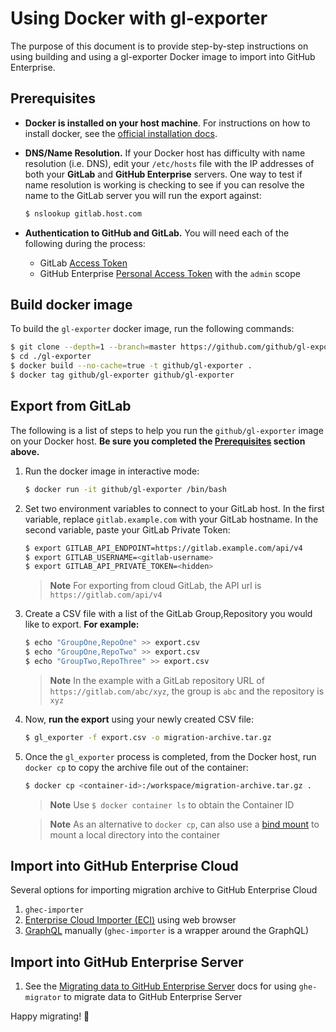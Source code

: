 # Using Docker with gl-exporter

The purpose of this document is to provide step-by-step instructions on using building and using a gl-exporter Docker image to import into GitHub Enterprise.

## Prerequisites

- **Docker is installed on your host machine**. For instructions on how to install docker, see the [official installation docs](https://docs.docker.com/engine/installation/).
- **DNS/Name Resolution.** If your Docker host has difficulty with name resolution (i.e. DNS), edit your `/etc/hosts` file
with the IP addresses of both your **GitLab** and **GitHub Enterprise** servers. One way to test if name resolution is working is checking to see if you can resolve the name to the GitLab server you will run the export against:

    ```bash
    $ nslookup gitlab.host.com
    ```

- **Authentication to GitHub and GitLab.** You will need each of the following during the process:
    - GitLab [Access Token](https://docs.gitlab.com/ce/user/profile/personal_access_tokens.html)
    - GitHub Enterprise [Personal Access Token](https://help.github.com/articles/creating-a-personal-access-token-for-the-command-line/) with the `admin` scope

## Build docker image
To build the `gl-exporter` docker image, run the following commands:

  ```bash
  $ git clone --depth=1 --branch=master https://github.com/github/gl-exporter.git
  $ cd ./gl-exporter
  $ docker build --no-cache=true -t github/gl-exporter .
  $ docker tag github/gl-exporter github/gl-exporter
  ```

## Export from GitLab

The following is a list of steps to help you run the `github/gl-exporter` image on your Docker host. **Be sure you completed the [Prerequisites](#Prerequisites) section above.**

1. Run the docker image in interactive mode:

    ```bash
    $ docker run -it github/gl-exporter /bin/bash
    ```

1. Set two environment variables to connect to your GitLab host. In the first variable, replace
`gitlab.example.com` with your GitLab hostname. In the second variable, paste your GitLab Private Token:

    ```bash
    $ export GITLAB_API_ENDPOINT=https://gitlab.example.com/api/v4
    $ export GITLAB_USERNAME=<gitlab-username>
    $ export GITLAB_API_PRIVATE_TOKEN=<hidden>
    ```
    > **Note** 
    > For exporting from cloud GitLab, the API url is `https://gitlab.com/api/v4`

1. Create a CSV file with a list of the GitLab Group,Repository you would like to export. **For example:**

    ```bash
    $ echo "GroupOne,RepoOne" >> export.csv
    $ echo "GroupOne,RepoTwo" >> export.csv
    $ echo "GroupTwo,RepoThree" >> export.csv
    ```
    > **Note**
    > In the example with a GitLab repository URL of `https://gitlab.com/abc/xyz`, the group is `abc` and the repository is `xyz`

1. Now, **run the export** using your newly created CSV file:

    ```bash
    $ gl_exporter -f export.csv -o migration-archive.tar.gz
    ```

1. Once the `gl_exporter` process is completed, from the Docker host, run `docker cp` to copy the archive file out of the container:

    ```bash
    $ docker cp <container-id>:/workspace/migration-archive.tar.gz .
    ```
    > **Note**
    > Use `$ docker container ls` to obtain the Container ID

    > **Note**
    > As an alternative to `docker cp`, can also use a [bind mount](https://docs.docker.com/get-started/06_bind_mounts/) to mount a local directory into the container

## Import into GitHub Enterprise Cloud

Several options for importing migration archive to GitHub Enterprise Cloud

1. `ghec-importer`
2. [Enterprise Cloud Importer (ECI)](https://github.github.com/enterprise-migrations/#/./3.1.1-import-from-archive) using web browser
3. [GraphQL](https://github.github.com/enterprise-migrations/#/3.1.2-import-using-graphql-api) manually (`ghec-importer` is a wrapper around the GraphQL)

## Import into GitHub Enterprise Server 

1. See the [Migrating data to GitHub Enterprise Server](https://docs.github.com/en/migrations/using-ghe-migrator/migrating-data-to-github-enterprise-server) docs for using `ghe-migrator` to migrate data to GitHub Enterprise Server

Happy migrating! 🎉
